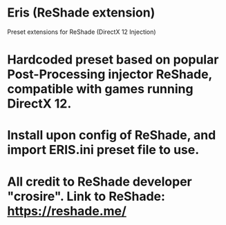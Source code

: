 # Eris (ReShade extension)
Preset extensions for ReShade (DirectX 12 Injection)
# Hardcoded preset based on popular Post-Processing injector ReShade, compatible with games running DirectX 12.
# Install upon config of ReShade, and import ERIS.ini preset file to use.
# All credit to ReShade developer "crosire". Link to ReShade: https://reshade.me/
